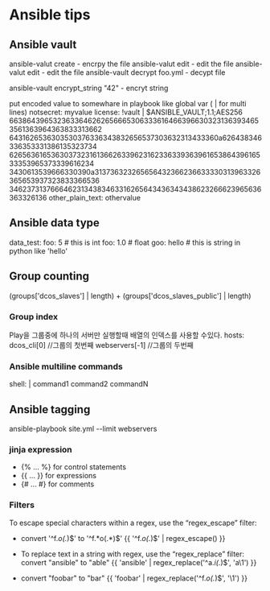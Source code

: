 # Ansible tips

## Ansible vault
ansible-valut create <file-name>      -  encrpy the file
ansible-valut edit <file-name>      -  edit the file
ansible-valut edit <file-name>      -  edit the file
ansible-vault decrypt foo.yml       - decypt file

ansible-vault encrypt_string "42"   - encryt string

put encoded value to somewhare in playbook like global var ( | for multi lines)
notsecret: myvalue
license: !vault |
          $ANSIBLE_VAULT;1.1;AES256
          66386439653236336462626566653063336164663966303231363934653561363964363833313662
          6431626536303530376336343832656537303632313433360a626438346336353331386135323734
          62656361653630373231613662633962316233633936396165386439616533353965373339616234
          3430613539666330390a313736323265656432366236633330313963326365653937323833366536
          34623731376664623134383463316265643436343438623266623965636363326136
other_plain_text: othervalue


## Ansible data type
data_test: 
   foo: 5         # this is int 
   foo: 1.0       # float
   goo: hello     # this is string in python like 'hello'

## Group counting 
 (groups['dcos_slaves'] | length) +  (groups['dcos_slaves_public'] | length)

### Group index 
Play을 그룹중에 하나의 서버만 실행할때 배열의 인덱스를 사용할 수있다. 
hosts: dcos_cli[0]  //그룹의 첫번째
webservers[-1]      //그룹의 두번째

### Ansible multiline commands
shell: |
         command1
         command2
         commandN

## Ansible tagging
ansible-playbook site.yml --limit webservers


### jinja expression 
* {% ... %} for control statements 
* {{ ... }} for expressions
* {# ... #} for comments


### Filters
To escape special characters within a regex, use the “regex_escape” filter:

* convert '^f.*o(.*)$' to '\^f\.\*o\(\.\*\)\$'
    {{ '^f.*o(.*)$' | regex_escape() }}

* To replace text in a string with regex, use the “regex_replace” filter:
    convert "ansible" to "able"
    {{ 'ansible' | regex_replace('^a.*i(.*)$', 'a\\1') }}

* convert "foobar" to "bar"
    {{ 'foobar' | regex_replace('^f.*o(.*)$', '\\1') }}